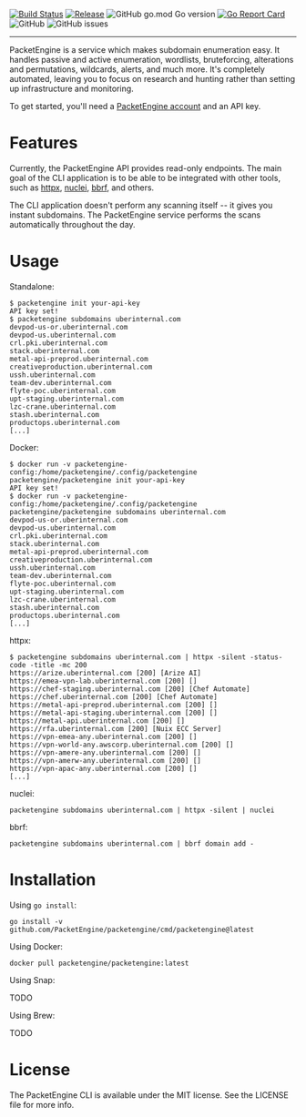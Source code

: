 [![Build Status](https://github.com/PacketEngine/packetengine/workflows/Go/badge.svg?branch=main)](https://github.com/PacketEngine/packetengine/actions?query=branch%3Amain)
[![Release](https://img.shields.io/github/release/PacketEngine/packetengine.svg)](https://github.com/PacketEngine/packetengine/releases)
![GitHub go.mod Go version](https://img.shields.io/github/go-mod/go-version/PacketEngine/packetengine)
[![Go Report Card](https://goreportcard.com/badge/github.com/PacketEngine/packetengine)](https://goreportcard.com/report/github.com/PacketEngine/packetengine)
![GitHub](https://img.shields.io/github/license/PacketEngine/packetengine)
![GitHub issues](https://img.shields.io/github/issues/PacketEngine/packetengine)

---

PacketEngine is a service which makes subdomain enumeration easy. It handles passive and active enumeration, wordlists, bruteforcing, alterations and permutations, wildcards, alerts, and much more. It's completely automated, leaving you to focus on research and hunting rather than setting up infrastructure and monitoring.

To get started, you'll need a [PacketEngine account](https://packetengine.co.uk) and an API key.

# Features

Currently, the PacketEngine API provides read-only endpoints. The main goal of the CLI application is to be able to be integrated with other tools, such as [httpx](https://github.com/projectdiscovery/httpx), [nuclei](https://github.com/projectdiscovery/nuclei), [bbrf](https://github.com/honoki/bbrf-client), and others.

The CLI application doesn't perform any scanning itself -- it gives you instant subdomains. The PacketEngine service performs the scans automatically throughout the day.

# Usage

Standalone:

```console
$ packetengine init your-api-key
API key set!
$ packetengine subdomains uberinternal.com
devpod-us-or.uberinternal.com
devpod-us.uberinternal.com
crl.pki.uberinternal.com
stack.uberinternal.com
metal-api-preprod.uberinternal.com
creativeproduction.uberinternal.com
ussh.uberinternal.com
team-dev.uberinternal.com
flyte-poc.uberinternal.com
upt-staging.uberinternal.com
lzc-crane.uberinternal.com
stash.uberinternal.com
productops.uberinternal.com
[...]
```

Docker:

```console
$ docker run -v packetengine-config:/home/packetengine/.config/packetengine packetengine/packetengine init your-api-key
API key set!
$ docker run -v packetengine-config:/home/packetengine/.config/packetengine packetengine/packetengine subdomains uberinternal.com
devpod-us-or.uberinternal.com
devpod-us.uberinternal.com
crl.pki.uberinternal.com
stack.uberinternal.com
metal-api-preprod.uberinternal.com
creativeproduction.uberinternal.com
ussh.uberinternal.com
team-dev.uberinternal.com
flyte-poc.uberinternal.com
upt-staging.uberinternal.com
lzc-crane.uberinternal.com
stash.uberinternal.com
productops.uberinternal.com
[...]

```

httpx:

```console
$ packetengine subdomains uberinternal.com | httpx -silent -status-code -title -mc 200
https://arize.uberinternal.com [200] [Arize AI]
https://emea-vpn-lab.uberinternal.com [200] []
https://chef-staging.uberinternal.com [200] [Chef Automate]
https://chef.uberinternal.com [200] [Chef Automate]
https://metal-api-preprod.uberinternal.com [200] []
https://metal-api-staging.uberinternal.com [200] []
https://metal-api.uberinternal.com [200] []
https://rfa.uberinternal.com [200] [Nuix ECC Server]
https://vpn-emea-any.uberinternal.com [200] []
https://vpn-world-any.awscorp.uberinternal.com [200] []
https://vpn-amere-any.uberinternal.com [200] []
https://vpn-amerw-any.uberinternal.com [200] []
https://vpn-apac-any.uberinternal.com [200] []
[...]
```

nuclei:

```console
packetengine subdomains uberinternal.com | httpx -silent | nuclei
```

bbrf:

```console
packetengine subdomains uberinternal.com | bbrf domain add -
```

# Installation

Using `go install`:

```console
go install -v github.com/PacketEngine/packetengine/cmd/packetengine@latest
```

Using Docker:

```console
docker pull packetengine/packetengine:latest
```

Using Snap:

TODO

Using Brew:

TODO

# License

The PacketEngine CLI is available under the MIT license. See the LICENSE file for more info.
